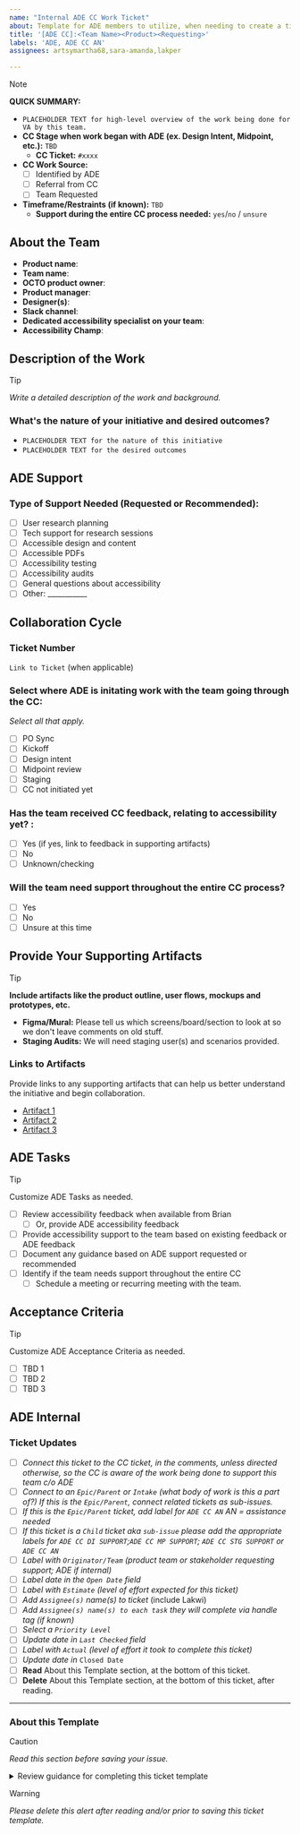 ```yaml
---
name: "Internal ADE CC Work Ticket"
about: Template for ADE members to utilize, when needing to create a ticket oustide the intake process such as a child ticket or an internal ADE work ticket for work being done to support the CC. This ticket can be an epic/parent or child ticket. 
title: '[ADE CC]:<Team Name><Product><Requesting>'
labels: 'ADE, ADE CC AN'
assignees: artsymartha68,sara-amanda,lakper

---
```


> [!NOTE]
> **QUICK SUMMARY:**
> - `PLACEHOLDER TEXT for high-level overview of the work being done for VA by this team.`
> - **CC Stage when work began with ADE (ex. Design Intent, Midpoint, etc.):** `TBD`
>   - **CC Ticket:** `#xxxx`
> - **CC Work Source:**
>     - [ ] Identified by ADE
>     - [ ] Referral from CC
>     - [ ] Team Requested
> - **Timeframe/Restraints (if known):** `TBD`
>   - **Support during the entire CC process needed:** `yes`/`no` / `unsure`

## About the Team
- **Product name**:
- **Team name**:
- **OCTO product owner**:
- **Product manager**:
- **Designer(s)**:
- **Slack channel**: 
- **Dedicated accessibility specialist on your team**:
- **Accessibility Champ**:

## Description of the Work 
> [!TIP]
> _Write a detailed description of the work and background._

### What's the nature of your initiative and desired outcomes?
- `PLACEHOLDER TEXT for the nature of this initiative`
- `PLACEHOLDER TEXT for the desired outcomes`

## ADE Support
### Type of Support Needed (Requested or Recommended): 
- [ ] User research planning
- [ ] Tech support for research sessions
- [ ] Accessible design and content
- [ ] Accessible PDFs
- [ ] Accessibility testing
- [ ] Accessibility audits
- [ ] General questions about accessibility
- [ ] Other: ___________

## Collaboration Cycle
### Ticket Number
`Link to Ticket` (when applicable)

### Select where ADE is initating work with the team going through the CC:
_Select all that apply._
- [ ] PO Sync
- [ ] Kickoff
- [ ] Design intent
- [ ] Midpoint review
- [ ] Staging
- [ ] CC not initiated yet

### Has the team received CC feedback, relating to accessibility yet? :
- [ ] Yes (if yes, link to feedback in supporting artifacts)
- [ ] No
- [ ] Unknown/checking

### Will the team need support throughout the entire CC process? 
- [ ] Yes
- [ ] No
- [ ] Unsure at this time

## Provide Your Supporting Artifacts 

> [!TIP]
> **Include artifacts like the product outline, user flows, mockups and prototypes, etc.** 
> - **Figma/Mural:** Please tell us which screens/board/section to look at so we don't leave comments on old stuff. 
> - **Staging Audits:** We will need staging user(s) and scenarios provided.

### Links to Artifacts
Provide links to any supporting artifacts that can help us better understand the initiative and begin collaboration. 

- [Artifact 1](Placeholder1)
- [Artifact 2](Placeholder2)
- [Artifact 3](Placeholder3)

## ADE Tasks
> [!TIP]
> Customize ADE Tasks as needed. 
- [ ] Review accessibility feedback when available from Brian
  - [ ] Or, provide ADE accessibility feedback
- [ ] Provide accessibility support to the team based on existing feedback or ADE feedback
- [ ] Document any guidance based on ADE support requested or recommended
- [ ] Identify if the team needs support throughout the entire CC
  - [ ] Schedule a meeting or recurring meeting with the team. 

## Acceptance Criteria
> [!TIP]
> Customize ADE Acceptance Criteria as needed.
- [ ] TBD 1
- [ ] TBD 2
- [ ] TBD 3

## ADE Internal
### Ticket Updates
- [ ] _Connect this ticket to the CC ticket, in the comments, unless directed otherwise, so the CC is aware of the work being done to support this team c/o ADE_
- [ ] _Connect to an `Epic/Parent` or `Intake` (what body of work is this a part of?) If this is the `Epic/Parent`, connect related tickets as sub-issues._
- [ ] _If this is the `Epic/Parent` ticket, add label for `ADE CC AN` AN = assistance needed_
- [ ] _If this ticket is a `Child` ticket aka `sub-issue` please add the appropriate labels for `ADE CC DI SUPPORT`;`ADE CC MP SUPPORT`; `ADE CC STG SUPPORT` or `ADE CC AN`_
- [ ] _Label with `Originator/Team` (product team or stakeholder requesting support; ADE if internal)_
- [ ] _Label date in the `Open Date` field_
- [ ] _Label with `Estimate` (level of effort expected for this ticket)_
- [ ] _Add `Assignee(s)` name(s) to ticket_ (include Lakwi)
- [ ] _Add `Assignee(s) name(s) to each task` they will complete via handle tag (if known)_
- [ ] _Select a `Priority Level`_
- [ ] _Update date in `Last Checked` field_
- [ ] _Label with `Actual` (level of effort it took to complete this ticket)_
- [ ] _Update date in_ `Closed Date`
- [ ] **Read** About this Template section, at the bottom of this ticket.
- [ ] **Delete** About this Template section, at the bottom of this ticket, after reading. 

<HR> 

### About this Template
> [!CAUTION]
> _Read this section before saving your issue._
<details><summary>Review guidance for completing this ticket template</summary>

- **Template Purpose:**
     - To quickly spin up Epics/Parent tickets that can connect to ADE child tickets relating to 508 Audits.
     - To quickly spin up child work tickets that can connect to parent 508 audit tickets from ADE.
     - To quickly generate work tickets for the ADE team to track their internal work. 
 - **New Ticket:** 
     - [**Create a new ADE 508 Audit Support Ticket**](https://github.com/department-of-veterans-affairs/va.gov-team/issues/new?template=ADE-Internal-508-Audit-Support-Ticket.md)
         - Deliniate if it is a parent ticket (Epic)
             - [ADE Intake]: `TEAM NAME`: `PRODUCT AUDITED`: 508 Audit Report Findings Support
         - or, if it is a child ticket (sub-issue)
             - [ADE Support]: `TEAM NAME`: `PRODUCT AUDITED`: 508 Audit Report Findings - `Name of Specific Finding` Issue
  - **Ticket Labels**: 
      - `ADE`; `ADE 508 Audit`; and `ADE 508 RECHECK` - **at minimum**. 
      - **Parent aka Epic/Intake Tickets:**
          - Only use `ADE Intake` label if this is a parent ticket/Epic for the 508 audit
      - **Child Tickets aka Sub-Issues**:
          - If this ticket is a `Child` ticket aka `sub-issue` ... add the appropriate labels for `ADE 508 FLAG CRITICAL` or `ADE 508 FLAG HIGH` or `ADE 508 FLAG MEDIUM` or `ADE 508 FLAG LOW`
</details>

> [!WARNING]
_Please delete this alert after reading and/or prior to saving this ticket template._
